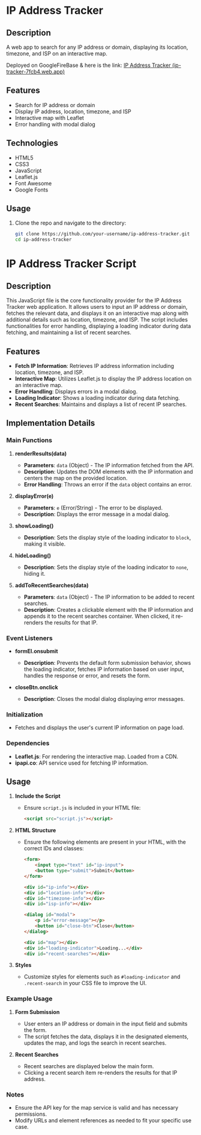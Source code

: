 # IP Address Tracker

## Description

A web app to search for any IP address or domain, displaying its location, timezone, and ISP on an interactive map.

Deployed on GoogleFireBase & here is the link: [IP Address Tracker (ip-tracker-7fcb4.web.app)](https://ip-tracker-7fcb4.web.app/)

## Features

- Search for IP address or domain
- Display IP address, location, timezone, and ISP
- Interactive map with Leaflet
- Error handling with modal dialog

## Technologies

- HTML5
- CSS3
- JavaScript
- Leaflet.js
- Font Awesome
- Google Fonts

## Usage

1. Clone the repo and navigate to the directory:
   ```sh
   git clone https://github.com/your-username/ip-address-tracker.git
   cd ip-address-tracker
   ```

# IP Address Tracker Script

## Description

This JavaScript file is the core functionality provider for the IP Address Tracker web application. It allows users to input an IP address or domain, fetches the relevant data, and displays it on an interactive map along with additional details such as location, timezone, and ISP. The script includes functionalities for error handling, displaying a loading indicator during data fetching, and maintaining a list of recent searches.

## Features

- **Fetch IP Information**: Retrieves IP address information including location, timezone, and ISP.
- **Interactive Map**: Utilizes Leaflet.js to display the IP address location on an interactive map.
- **Error Handling**: Displays errors in a modal dialog.
- **Loading Indicator**: Shows a loading indicator during data fetching.
- **Recent Searches**: Maintains and displays a list of recent IP searches.

## Implementation Details

### Main Functions

1. **renderResults(data)**

   - **Parameters**: `data` (Object) - The IP information fetched from the API.
   - **Description**: Updates the DOM elements with the IP information and centers the map on the provided location.
   - **Error Handling**: Throws an error if the `data` object contains an error.
2. **displayError(e)**

   - **Parameters**: `e` (Error/String) - The error to be displayed.
   - **Description**: Displays the error message in a modal dialog.
3. **showLoading()**

   - **Description**: Sets the display style of the loading indicator to `block`, making it visible.
4. **hideLoading()**

   - **Description**: Sets the display style of the loading indicator to `none`, hiding it.
5. **addToRecentSearches(data)**

   - **Parameters**: `data` (Object) - The IP information to be added to recent searches.
   - **Description**: Creates a clickable element with the IP information and appends it to the recent searches container. When clicked, it re-renders the results for that IP.

### Event Listeners

- **formEl.onsubmit**

  - **Description**: Prevents the default form submission behavior, shows the loading indicator, fetches IP information based on user input, handles the response or error, and resets the form.
- **closeBtn.onclick**

  - **Description**: Closes the modal dialog displaying error messages.

### Initialization

- Fetches and displays the user's current IP information on page load.

### Dependencies

- **Leaflet.js**: For rendering the interactive map. Loaded from a CDN.
- **ipapi.co**: API service used for fetching IP information.

## Usage

1. **Include the Script**

   - Ensure `script.js` is included in your HTML file:
     ```html
     <script src="script.js"></script>
     ```
2. **HTML Structure**

   - Ensure the following elements are present in your HTML, with the correct IDs and classes:
     ```html
     <form>
         <input type="text" id="ip-input">
         <button type="submit">Submit</button>
     </form>

     <div id="ip-info"></div>
     <div id="location-info"></div>
     <div id="timezone-info"></div>
     <div id="isp-info"></div>

     <dialog id="modal">
         <p id="error-message"></p>
         <button id="close-btn">Close</button>
     </dialog>

     <div id="map"></div>
     <div id="loading-indicator">Loading...</div>
     <div id="recent-searches"></div>
     ```
3. **Styles**

   - Customize styles for elements such as `#loading-indicator` and `.recent-search` in your CSS file to improve the UI.

### Example Usage

1. **Form Submission**

   - User enters an IP address or domain in the input field and submits the form.
   - The script fetches the data, displays it in the designated elements, updates the map, and logs the search in recent searches.
2. **Recent Searches**

   - Recent searches are displayed below the main form.
   - Clicking a recent search item re-renders the results for that IP address.

### Notes

- Ensure the API key for the map service is valid and has necessary permissions.
- Modify URLs and element references as needed to fit your specific use case.
